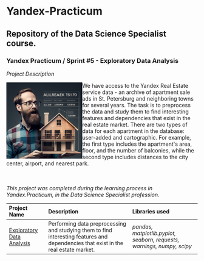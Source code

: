 # Yandex-Practicum <a id='exploratory_data_analysis'></a>
## Repository of the Data Science Specialist course.
### Yandex Practicum / Sprint #5 - Exploratory Data Analysis

*Project Description*

<img src="https://github.com/DimaDoesCode/Yandex_Practicum-Exploratory_Data_Analysis/raw/master/people_facing_real_estate_pricing.png" width="200" height="200" align="left"/>
We have access to the Yandex Real Estate service data - an archive of apartment sale ads in St. Petersburg and neighboring towns for several years. The task is to preprocess the data and study them to find interesting features and dependencies that exist in the real estate market. There are two types of data for each apartment in the database: user-added and cartographic. For example, the first type includes the apartment's area, floor, and the number of balconies, while the second type includes distances to the city center, airport, and nearest park.

<br clear="left"/><br>*This project was completed during the learning process in Yandex.Practicum, in the Data Science Specialist profession.*

| Project Name | Description | Libraries used |
| :---------------------- | :---------------------- | :---------------------- |
| [Exploratory Data Analysis](exploratory_data_analysis) | Performing data preprocessing and studying them to find interesting features and dependencies that exist in the real estate market.| *pandas, matplotlib.pyplot, seaborn, requests, warnings, numpy, scipy*|